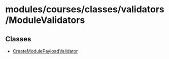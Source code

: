 # modules/courses/classes/validators/ModuleValidators

## Classes

- [CreateModulePayloadValidator](classes/CreateModulePayloadValidator.md)
